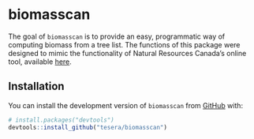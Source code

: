 
<!-- README.md is generated from README.Rmd. Please edit this file -->

# biomasscan

<!-- badges: start -->
<!-- badges: end -->

The goal of `biomasscan` is to provide an easy, programmatic way of
computing biomass from a tree list. The functions of this package were
designed to mimic the functionality of Natural Resources Canada’s online
tool, available
[here](https://apps-scf-cfs.rncan.gc.ca/calc/en/biomass-calculator).

## Installation

You can install the development version of `biomasscan` from
[GitHub](https://github.com/) with:

``` r
# install.packages("devtools")
devtools::install_github("tesera/biomasscan")
```

<!---
## Example
&#10;This is a basic example which shows you how to solve a common problem:
&#10;
```r
library(biomasscan)
## basic example code
```
&#10;What is special about using `README.Rmd` instead of just `README.md`? You can include R chunks like so:
&#10;
```r
summary(cars)
```
&#10;You'll still need to render `README.Rmd` regularly, to keep `README.md` up-to-date. `devtools::build_readme()` is handy for this.
&#10;You can also embed plots, for example:
&#10;
&#10;In that case, don't forget to commit and push the resulting figure files, so they display on GitHub and CRAN.
--->
